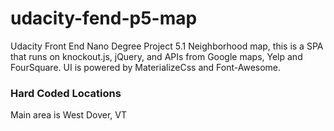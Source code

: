 # udacity-fend-p5-map
Udacity Front End Nano Degree Project 5.1 Neighborhood map, this is a SPA that runs on knockout.js, jQuery, and APIs from Google maps, Yelp and FourSquare. UI is powered by MaterializeCss and Font-Awesome.
### Hard Coded Locations
Main area is West Dover, VT

